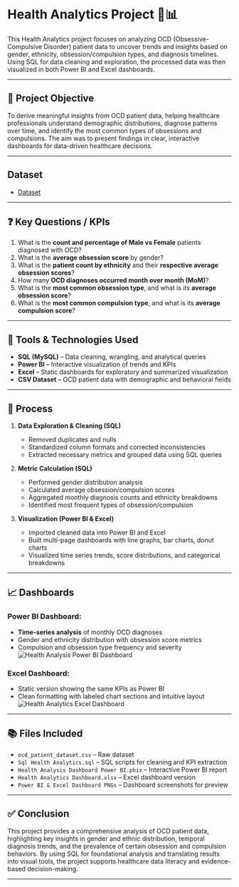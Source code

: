 # Health Analytics Project 🏥📊

This Health Analytics project focuses on analyzing OCD (Obsessive-Compulsive Disorder) patient data to uncover trends and insights based on gender, ethnicity, obsession/compulsion types, and diagnosis timelines. Using SQL for data cleaning and exploration, the processed data was then visualized in both Power BI and Excel dashboards.

---

## 📌 Project Objective

To derive meaningful insights from OCD patient data, helping healthcare professionals understand demographic distributions, diagnose patterns over time, and identify the most common types of obsessions and compulsions. The aim was to present findings in clear, interactive dashboards for data-driven healthcare decisions.

---

## Dataset
- <a href="https://github.com/Joseph89155/Health-Analytics-Project-SQL-BI-Excel-/blob/main/ocd_patient_dataset.csv">Dataset</a>

---

## ❓ Key Questions / KPIs

1. What is the **count and percentage of Male vs Female** patients diagnosed with OCD?
2. What is the **average obsession score** by gender?
3. What is the **patient count by ethnicity** and their **respective average obsession scores**?
4. How many **OCD diagnoses occurred month over month (MoM)**?
5. What is the **most common obsession type**, and what is its **average obsession score**?
6. What is the **most common compulsion type**, and what is its **average compulsion score**?

---

## 🧪 Tools & Technologies Used

- **SQL (MySQL)** – Data cleaning, wrangling, and analytical queries
- **Power BI** – Interactive visualization of trends and KPIs
- **Excel** – Static dashboards for exploratory and summarized visualization
- **CSV Dataset** – OCD patient data with demographic and behavioral fields

---

## 🔄 Process

1. **Data Exploration & Cleaning (SQL)**  
   - Removed duplicates and nulls  
   - Standardized column formats and corrected inconsistencies  
   - Extracted necessary metrics and grouped data using SQL queries

2. **Metric Calculation (SQL)**  
   - Performed gender distribution analysis  
   - Calculated average obsession/compulsion scores  
   - Aggregated monthly diagnosis counts and ethnicity breakdowns  
   - Identified most frequent types of obsession/compulsion

3. **Visualization (Power BI & Excel)**  
   - Imported cleaned data into Power BI and Excel  
   - Built multi-page dashboards with line graphs, bar charts, donut charts  
   - Visualized time series trends, score distributions, and categorical breakdowns

---

## 📈 Dashboards

### Power BI Dashboard:
- **Time-series analysis** of monthly OCD diagnoses
- Gender and ethnicity distribution with obsession score metrics
- Compulsion and obsession type frequency and severity
![Health Analysis Power BI Dashboard](https://github.com/user-attachments/assets/abff1c7c-2250-4740-8ea8-e49acdcc7bfb)


### Excel Dashboard:
- Static version showing the same KPIs as Power BI
- Clean formatting with labeled chart sections and intuitive layout
![Health Analytics Excel Dashboard](https://github.com/user-attachments/assets/25d240c4-d60f-4a5c-ab41-fbd095d52686)


---

## 📚 Files Included

- `ocd_patient_dataset.csv` – Raw dataset
- `Sql Health Analytics.sql` – SQL scripts for cleaning and KPI extraction
- `Health Analysis Dashboard Power BI.pbix` – Interactive Power BI report
- `Health Analytics Dashboard.xlsx` – Excel dashboard version
- `Power BI & Excel Dashboard PNGs` – Dashboard screenshots for preview

---

## ✅ Conclusion

This project provides a comprehensive analysis of OCD patient data, highlighting key insights in gender and ethnic distribution, temporal diagnosis trends, and the prevalence of certain obsession and compulsion behaviors. By using SQL for foundational analysis and translating results into visual tools, the project supports healthcare data literacy and evidence-based decision-making.

---


